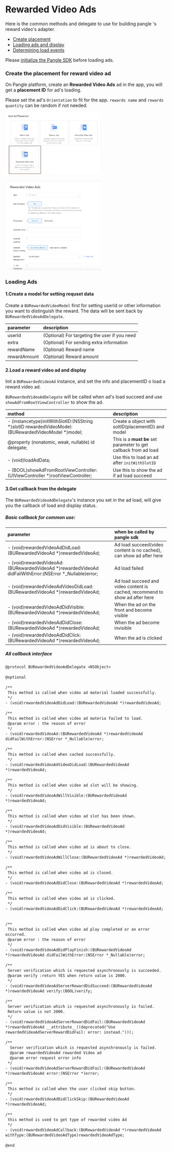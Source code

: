 # Rewarded Video Ads

Here is the common methods and delegate to use for building pangle 's reward video's adapter.

  * [Create placement](#start/create_placement)
  * [Loading ads and display](#start/reward_ad_load)
  * [Determining load events](#start/reward_ad_loadevent)


Please [initialize the Pangle SDK](1_prerequisites_initialize) before loading ads.


<a name="start/create_placement"></a>
### Create the placement for reward video ad
On Pangle platform, create an **Rewarded Video Ads** ad in the app, you will get a **placement ID** for ad's loading.

Please set the ad's `Orientation` to fit for the app.
`rewards name` and `rewards quantity` can be random if not needed.


<img src="pics/reward_video_add.png" alt="drawing" width="300"/>  <br>

<img src="pics/reward_video_set.png" alt="drawing" width="300"/>

<a name="start/reward_ad_load"></a>
### Loading Ads


#### 1.Create a model for setting requset data
Create a `BURewardedVideoModel` first for setting userId or other information you want to distinguish the reward. The data will be sent back by `BURewardedVideoAdDelegate`.

| parameter | description |
| :--- | :--- |
| userId | (Optional) For targeting the user if you need |
| extra | (Optional) For sending extra information |
| rewardName | (Optional) Reward name |
| rewardAmount | (Optional) Reward amount |



#### 2.Load a reward video ad and display

Init a `BURewardedVideoAd` instance, and set the info and placementID o load a reward video ad.

`BURewardedVideoAdDelegate` will be called when ad's load succeed and use `showAdFromRootViewController` to show the ad.


| method | description |
| :--- | :--- |
| - (instancetype)initWithSlotID:(NSString *)slotID rewardedVideoModel:(BURewardedVideoModel *)model; | Create a object with soltID(placementID) and model  |
| @property (nonatomic, weak, nullable) id<BURewardedVideoAdDelegate> delegate; | This is a **must be** set parameter to get callback from ad load|
| - (void)loadAdData; | Use this to load an ad after `initWithSlotID` |
| - (BOOL)showAdFromRootViewController:(UIViewController *)rootViewController; | Use this to show the ad if ad load succeed |


#### 3.Get callback from the delegate

The `BURewardedVideoAdDelegate`'s instance you set in the ad load, will give you the callback of load and display status.

##### Basic callback for common use:

| parameter | when be called by pangle sdk |
| :--- | :--- |
| - (void)rewardedVideoAdDidLoad:(BURewardedVideoAd *)rewardedVideoAd; | Ad load succeed(video content is no cached), can show ad after here |
| - (void)rewardedVideoAd:(BURewardedVideoAd *)rewardedVideoAd didFailWithError:(NSError *_Nullable)error; | Ad load failed |
| - (void)rewardedVideoAdVideoDidLoad:(BURewardedVideoAd *)rewardedVideoAd; | Ad load succeed and video content is cached, recommend to show ad after here |
| - (void)rewardedVideoAdDidVisible:(BURewardedVideoAd *)rewardedVideoAd; | When the ad on the front and become visible  |
| - (void)rewardedVideoAdDidClose:(BURewardedVideoAd *)rewardedVideoAd; | When the ad become invisible |
| - (void)rewardedVideoAdDidClick:(BURewardedVideoAd *)rewardedVideoAd; | When the ad is clicked |

##### All callback interface

```obj-c
@protocol BURewardedVideoAdDelegate <NSObject>

@optional

/**
 This method is called when video ad material loaded successfully.
 */
- (void)rewardedVideoAdDidLoad:(BURewardedVideoAd *)rewardedVideoAd;

/**
 This method is called when video ad materia failed to load.
 @param error : the reason of error
 */
- (void)rewardedVideoAd:(BURewardedVideoAd *)rewardedVideoAd didFailWithError:(NSError *_Nullable)error;

/**
 This method is called when cached successfully.
 */
- (void)rewardedVideoAdVideoDidLoad:(BURewardedVideoAd *)rewardedVideoAd;

/**
 This method is called when video ad slot will be showing.
 */
- (void)rewardedVideoAdWillVisible:(BURewardedVideoAd *)rewardedVideoAd;

/**
 This method is called when video ad slot has been shown.
 */
- (void)rewardedVideoAdDidVisible:(BURewardedVideoAd *)rewardedVideoAd;

/**
 This method is called when video ad is about to close.
 */
- (void)rewardedVideoAdWillClose:(BURewardedVideoAd *)rewardedVideoAd;

/**
 This method is called when video ad is closed.
 */
- (void)rewardedVideoAdDidClose:(BURewardedVideoAd *)rewardedVideoAd;

/**
 This method is called when video ad is clicked.
 */
- (void)rewardedVideoAdDidClick:(BURewardedVideoAd *)rewardedVideoAd;


/**
 This method is called when video ad play completed or an error occurred.
 @param error : the reason of error
 */
- (void)rewardedVideoAdDidPlayFinish:(BURewardedVideoAd *)rewardedVideoAd didFailWithError:(NSError *_Nullable)error;

/**
 Server verification which is requested asynchronously is succeeded.
 @param verify :return YES when return value is 2000.
 */
- (void)rewardedVideoAdServerRewardDidSucceed:(BURewardedVideoAd *)rewardedVideoAd verify:(BOOL)verify;

/**
 Server verification which is requested asynchronously is failed.
 Return value is not 2000.
 */
- (void)rewardedVideoAdServerRewardDidFail:(BURewardedVideoAd *)rewardedVideoAd __attribute__((deprecated("Use rewardedVideoAdServerRewardDidFail: error: instead.")));

/**
  Server verification which is requested asynchronously is failed.
  @param rewardedVideoAd rewarded Video ad
  @param error request error info
 */
- (void)rewardedVideoAdServerRewardDidFail:(BURewardedVideoAd *)rewardedVideoAd error:(NSError *)error;

/**
 This method is called when the user clicked skip button.
 */
- (void)rewardedVideoAdDidClickSkip:(BURewardedVideoAd *)rewardedVideoAd;

/**
 this method is used to get type of rewarded video Ad
 */
- (void)rewardedVideoAdCallback:(BURewardedVideoAd *)rewardedVideoAd withType:(BURewardedVideoAdType)rewardedVideoAdType;

@end

```
